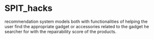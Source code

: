 # SPIT_hacks
recommendation system models both with functionalities of helping the user find the appropriate gadget or accessories related to the gadget he searcher for with the repairability score of the products.
